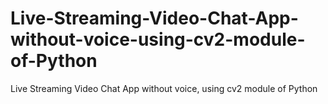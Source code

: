 # Live-Streaming-Video-Chat-App-without-voice-using-cv2-module-of-Python
Live Streaming Video Chat App without voice, using cv2 module of Python
